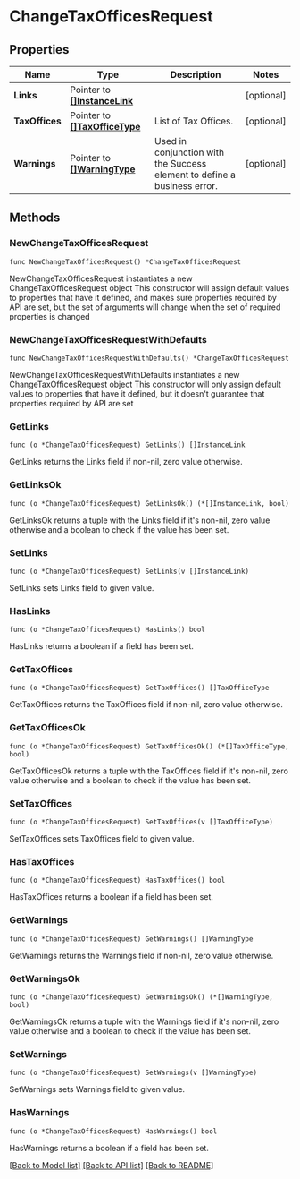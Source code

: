 # ChangeTaxOfficesRequest

## Properties

Name | Type | Description | Notes
------------ | ------------- | ------------- | -------------
**Links** | Pointer to [**[]InstanceLink**](InstanceLink.md) |  | [optional] 
**TaxOffices** | Pointer to [**[]TaxOfficeType**](TaxOfficeType.md) | List of Tax Offices. | [optional] 
**Warnings** | Pointer to [**[]WarningType**](WarningType.md) | Used in conjunction with the Success element to define a business error. | [optional] 

## Methods

### NewChangeTaxOfficesRequest

`func NewChangeTaxOfficesRequest() *ChangeTaxOfficesRequest`

NewChangeTaxOfficesRequest instantiates a new ChangeTaxOfficesRequest object
This constructor will assign default values to properties that have it defined,
and makes sure properties required by API are set, but the set of arguments
will change when the set of required properties is changed

### NewChangeTaxOfficesRequestWithDefaults

`func NewChangeTaxOfficesRequestWithDefaults() *ChangeTaxOfficesRequest`

NewChangeTaxOfficesRequestWithDefaults instantiates a new ChangeTaxOfficesRequest object
This constructor will only assign default values to properties that have it defined,
but it doesn't guarantee that properties required by API are set

### GetLinks

`func (o *ChangeTaxOfficesRequest) GetLinks() []InstanceLink`

GetLinks returns the Links field if non-nil, zero value otherwise.

### GetLinksOk

`func (o *ChangeTaxOfficesRequest) GetLinksOk() (*[]InstanceLink, bool)`

GetLinksOk returns a tuple with the Links field if it's non-nil, zero value otherwise
and a boolean to check if the value has been set.

### SetLinks

`func (o *ChangeTaxOfficesRequest) SetLinks(v []InstanceLink)`

SetLinks sets Links field to given value.

### HasLinks

`func (o *ChangeTaxOfficesRequest) HasLinks() bool`

HasLinks returns a boolean if a field has been set.

### GetTaxOffices

`func (o *ChangeTaxOfficesRequest) GetTaxOffices() []TaxOfficeType`

GetTaxOffices returns the TaxOffices field if non-nil, zero value otherwise.

### GetTaxOfficesOk

`func (o *ChangeTaxOfficesRequest) GetTaxOfficesOk() (*[]TaxOfficeType, bool)`

GetTaxOfficesOk returns a tuple with the TaxOffices field if it's non-nil, zero value otherwise
and a boolean to check if the value has been set.

### SetTaxOffices

`func (o *ChangeTaxOfficesRequest) SetTaxOffices(v []TaxOfficeType)`

SetTaxOffices sets TaxOffices field to given value.

### HasTaxOffices

`func (o *ChangeTaxOfficesRequest) HasTaxOffices() bool`

HasTaxOffices returns a boolean if a field has been set.

### GetWarnings

`func (o *ChangeTaxOfficesRequest) GetWarnings() []WarningType`

GetWarnings returns the Warnings field if non-nil, zero value otherwise.

### GetWarningsOk

`func (o *ChangeTaxOfficesRequest) GetWarningsOk() (*[]WarningType, bool)`

GetWarningsOk returns a tuple with the Warnings field if it's non-nil, zero value otherwise
and a boolean to check if the value has been set.

### SetWarnings

`func (o *ChangeTaxOfficesRequest) SetWarnings(v []WarningType)`

SetWarnings sets Warnings field to given value.

### HasWarnings

`func (o *ChangeTaxOfficesRequest) HasWarnings() bool`

HasWarnings returns a boolean if a field has been set.


[[Back to Model list]](../README.md#documentation-for-models) [[Back to API list]](../README.md#documentation-for-api-endpoints) [[Back to README]](../README.md)


